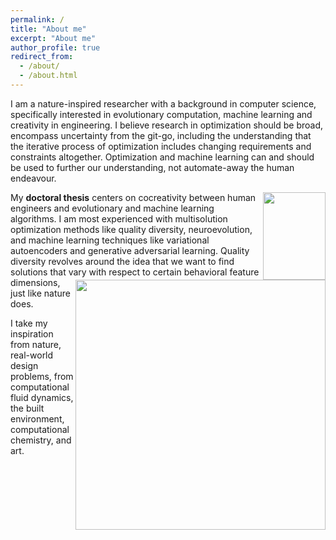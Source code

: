 ```yaml
---
permalink: /
title: "About me"
excerpt: "About me"
author_profile: true
redirect_from: 
  - /about/
  - /about.html
---
```


I am a nature-inspired researcher with a background in computer science, specifically interested in evolutionary computation, machine learning and creativity in engineering. I believe research in optimization should be broad, encompass uncertainty from the git-go, including the understanding that the iterative process of optimization includes changing requirements and constraints altogether. Optimization and machine learning can and should be used to further our understanding, not automate-away the human endeavour.

<img align="right" src="https://alexander-hagg.github.io/images/pub2.png" width="100" height="140">
My <b>doctoral thesis</b> centers on cocreativity between human engineers and evolutionary and machine learning algorithms. I am most experienced with multisolution optimization methods like quality diversity, neuroevolution, and machine learning techniques like variational autoencoders and generative adversarial learning.

<img align="right" src="https://alexander-hagg.github.io/images/pub5.png" width="400">
Quality diversity revolves around the idea that we want to find solutions that vary with respect to certain behavioral feature dimensions, just like nature does.

I take my inspiration from nature, real-world design problems, from computational fluid dynamics, the built environment, computational chemistry, and art.


